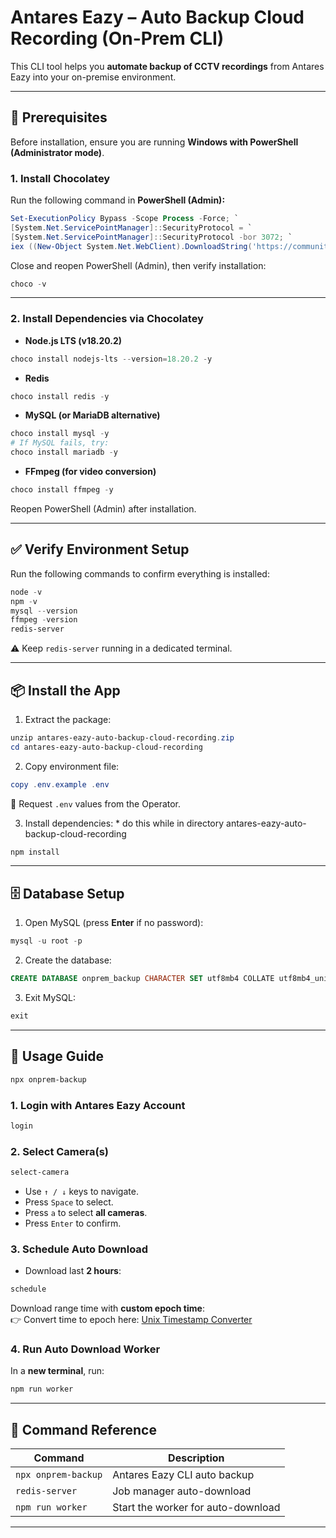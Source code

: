 
# Antares Eazy – Auto Backup Cloud Recording (On-Prem CLI)

This CLI tool helps you **automate backup of CCTV recordings** from Antares Eazy into your on-premise environment.

---

## 🚀 Prerequisites

Before installation, ensure you are running **Windows with PowerShell (Administrator mode)**.

### 1. Install Chocolatey  
Run the following command in **PowerShell (Admin):**

```powershell
Set-ExecutionPolicy Bypass -Scope Process -Force; `
[System.Net.ServicePointManager]::SecurityProtocol = `
[System.Net.ServicePointManager]::SecurityProtocol -bor 3072; `
iex ((New-Object System.Net.WebClient).DownloadString('https://community.chocolatey.org/install.ps1'))
```

Close and reopen PowerShell (Admin), then verify installation:

```powershell
choco -v
```

---

### 2. Install Dependencies via Chocolatey  

- **Node.js LTS (v18.20.2)**  
```powershell
choco install nodejs-lts --version=18.20.2 -y
```

- **Redis**  
```powershell
choco install redis -y
```

- **MySQL (or MariaDB alternative)**  
```powershell
choco install mysql -y
# If MySQL fails, try:
choco install mariadb -y
```

- **FFmpeg (for video conversion)**  
```powershell
choco install ffmpeg -y
```

Reopen PowerShell (Admin) after installation.

---

## ✅ Verify Environment Setup  

Run the following commands to confirm everything is installed:

```powershell
node -v
npm -v
mysql --version
ffmpeg -version
redis-server
```

⚠️ Keep `redis-server` running in a dedicated terminal.

---

## 📦 Install the App

1. Extract the package:
```powershell
unzip antares-eazy-auto-backup-cloud-recording.zip
cd antares-eazy-auto-backup-cloud-recording
```

2. Copy environment file:
```powershell
copy .env.example .env
```

🔑 Request `.env` values from the Operator.  

3. Install dependencies: *
do this while in directory antares-eazy-auto-backup-cloud-recording
```powershell
npm install
```

---

## 🗄️ Database Setup  

1. Open MySQL (press **Enter** if no password):  
```powershell
mysql -u root -p
```

2. Create the database:  
```sql
CREATE DATABASE onprem_backup CHARACTER SET utf8mb4 COLLATE utf8mb4_unicode_ci;
```

3. Exit MySQL:  
```sql
exit
```

---

## 📘 Usage Guide  

```powershell
npx onprem-backup
```

### 1. Login with Antares Eazy Account  
```powershell
login
```

### 2. Select Camera(s)  
```powershell
select-camera
```
- Use `↑ / ↓` keys to navigate.  
- Press `Space` to select.  
- Press `a` to select **all cameras**.  
- Press `Enter` to confirm.  

### 3. Schedule Auto Download  

- Download last **2 hours**:  
```powershell
schedule
```
Download range time with **custom epoch time**:  
👉 Convert time to epoch here: [Unix Timestamp Converter](https://www.unixtimestamp.com/)

### 4. Run Auto Download Worker  
In a **new terminal**, run:  
```powershell
npm run worker
```

---

## 📜 Command Reference  

| Command                                | Description                         |
|----------------------------------------|-------------------------------------|
| `npx onprem-backup`                    | Antares Eazy CLI auto backup        |
| `redis-server`                         | Job manager auto-download           |
| `npm run worker`                       | Start the worker for auto-download  |

---
